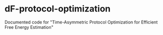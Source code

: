 # dF-protocol-optimization
Documented code for "Time-Asymmetric Protocol Optimization for Efficient Free Energy Estimation"
